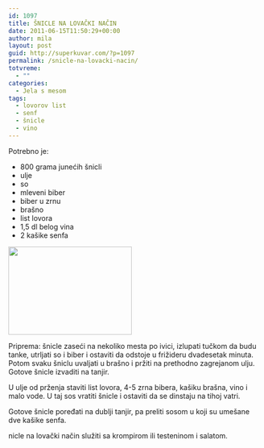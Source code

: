 ```yaml
---
id: 1097
title: ŠNICLE NA LOVAČKI NAČIN
date: 2011-06-15T11:50:29+00:00
author: mila
layout: post
guid: http://superkuvar.com/?p=1097
permalink: /snicle-na-lovacki-nacin/
totvreme:
  - ""
categories:
  - Jela s mesom
tags:
  - lovorov list
  - senf
  - šnicle
  - vino
---
```

Potrebno je:

  * 800 grama junećih šnicli
  * ulje
  * so
  * mleveni biber
  * biber u zrnu
  * brašno
  * list lovora
  * 1,5 dl belog vina
  * 2 kašike senfa

<img class="alignnone size-full wp-image-1098" title="lovackesnicle" src="//superkuvar.com/wp-content/uploads/2011/06/lovackesnicle-e1308138605362.jpg" alt="" width="245" height="175" /> 

Priprema: šnicle zaseći na nekoliko mesta po ivici, izlupati tučkom da budu tanke, utrljati so i biber i ostaviti da odstoje u frižideru dvadesetak minuta. Potom svaku šniclu uvaljati u brašno i pržiti na prethodno zagrejanom ulju. Gotove šnicle izvaditi na tanjir.

U ulje od prženja staviti list lovora, 4-5 zrna bibera, kašiku brašna, vino i malo vode. U taj sos vratiti šnicle i ostaviti da se dinstaju na tihoj vatri.

Gotove šnicle poređati na dublji tanjir, pa preliti sosom u koji su umešane dve kašike senfa.

 nicle na lovački način služiti sa krompirom ili testeninom i salatom.